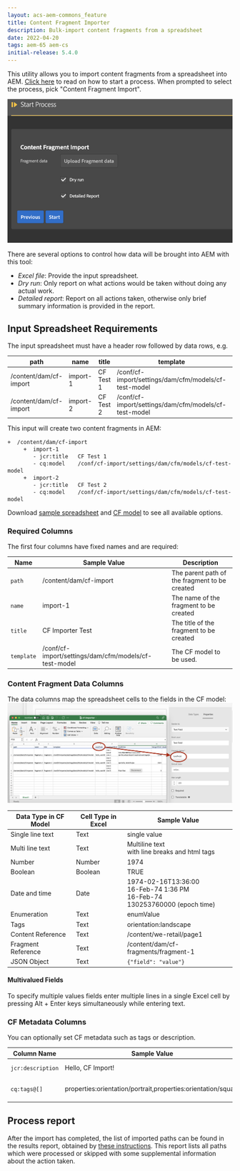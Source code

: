```yaml
---
layout: acs-aem-commons_feature
title: Content Fragment Importer
description: Bulk-import content fragments from a spreadsheet
date: 2022-04-20
tags: aem-65 aem-cs
initial-release: 5.4.0
---
```


This utility allows you to import content fragments from a spreadsheet into AEM.  [Click here](/acs-aem-commons/features/mcp/subpages/process-manager.html) to read on how to start a process.  When prompted to  select the process, pick "Content Fragment Import".

![image](images/cf-importer.png)

There are several options to control how data will be brought into AEM with this tool:

* *Excel file*: Provide the input spreadsheet.
* *Dry run*: Only report on what actions would be taken without doing any actual work.
* *Detailed report*: Report on all actions taken, otherwise only brief summary information is provided in the report.

## Input Spreadsheet Requirements

The input spreadsheet must have a header row followed by data rows, e.g.

| path                   | name     | title     | template                                              | field1 | field2 | 
|------------------------|----------|-----------|-------------------------------------------------------|--------|--------|
| /content/dam/cf-import | import-1 | CF Test 1 | /conf/cf-import/settings/dam/cfm/models/cf-test-model | value1 | 2022   |
| /content/dam/cf-import | import-2 | CF Test 2 | /conf/cf-import/settings/dam/cfm/models/cf-test-model | value2 | 0.5    |

This input will create two content fragments in AEM: 
```  
+  /content/dam/cf-import
     +  import-1
        - jcr:title   CF Test 1  
        - cq:model    /conf/cf-import/settings/dam/cfm/models/cf-test-model   
     +  import-2  
        - jcr:title   CF Test 2         
        - cq:model    /conf/cf-import/settings/dam/cfm/models/cf-test-model   
```

Download [sample spreadsheet](./images/cf-importer.xlsx "sample spreadsheet") and 
[CF model](./images/cf-importer-test-model-1.0.zip "CF model") to see all available options.

### Required Columns
The first four columns have fixed names and are required:

| Name       | Sample Value                                          | Description                                   |
|------------|-------------------------------------------------------|-----------------------------------------------|
| `path`     | /content/dam/cf-import                                | The parent path of the fragment to be created |
| `name`     | import-1                                              | The name of the fragment to be created        |
| `title`    | CF Importer Test                                      | The title of the fragment to be created       |
| `template` | /conf/cf-import/settings/dam/cfm/models/cf-test-model | The CF model to be used.                      |

### Content Fragment Data Columns

The data columns map the spreadsheet cells to the fields in the CF model:
![image](images/spreadsheet-mappings.png)

| Data Type in CF Model | Cell Type in Excel | Sample Value                                                                              |
|-----------------------|--------------------|-------------------------------------------------------------------------------------------|
| Single line text      | Text               | single value                                                                              |
| Multi line text       | Text               | Multiline text <br /> with line breaks and html tags                                      |
| Number                | Number             | 1974                                                                                      |
| Boolean               | Boolean            | TRUE                                                                                      |
| Date and time         | Date               | 1974-02-16T13:36:00 <br />16-Feb-74 1:36 PM<br />16-Feb-74<br />130253760000 (epoch time) |
| Enumeration           | Text               | enumValue                                                                                 |
| Tags                  | Text               | orientation:landscape                                                                     |
| Content Reference     | Text               | /content/we-retail/page1                                                                  |
| Fragment Reference    | Text               | /content/dam/cf-fragments/fragment-1                                                      |
| JSON Object           | Text               | `{"field": "value"}`                                                                      |

#### Multivalued Fields

To specify multiple values fields enter multiple lines in a single Excel cell by pressing Alt + Enter keys simultaneously while entering text.

### CF Metadata Columns

You can optionally set CF metadata such as tags or description.

| Column Name       | Sample Value                                                  | Description                  |
|-------------------|---------------------------------------------------------------|------------------------------|
| `jcr:description` | Hello, CF Import!                                             | CF Description               |
| `cq:tags@[]`      | properties:orientation/portrait,properties:orientation/square | comma-separated list of tags |



## Process report

After the import has completed, the list of imported paths can be found in the results report, obtained by [these instructions](/acs-aem-commons/features/mcp/subpages/process-manager.html#viewing-a-report).  This report lists all paths which were processed or skipped with some supplemental information about the action taken.
